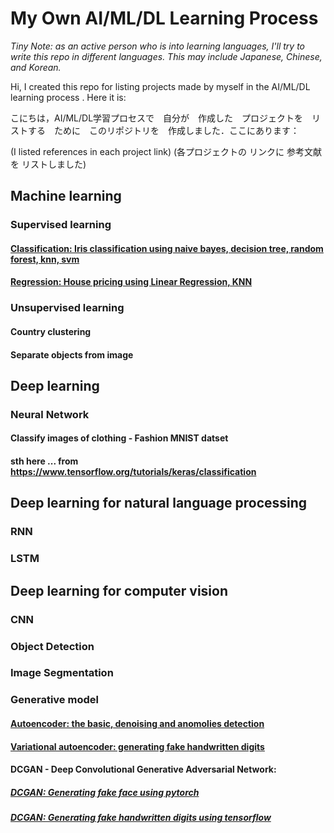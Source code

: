 # My Own AI/ML/DL Learning Process

*Tiny Note: as an active person who is into learning languages, I'll try to write this repo in different languages. This may include Japanese, Chinese, and Korean.*

Hi, I created this repo for listing projects made by myself in the AI/ML/DL learning process . Here it is:

こにちは，AI/ML/DL学習プロセスで　自分が　作成した　プロジェクトを　リストする　ために　このリポジトリを　作成しました．ここにあります：

(I listed references in each project link) (各プロジェクトの リンクに 参考文献を リストしました)

## Machine learning

### Supervised learning

#### [Classification: Iris classification using naive bayes, decision tree, random forest, knn, svm](https://github.com/HenrySomeCode/Iris-classification-using-naive-bayes-decision-tree-random-forest-knn-svm.git)

#### [Regression: House pricing using Linear Regression, KNN](https://github.com/HenrySomeCode/Boston_House_Price_Prediction.git)

### Unsupervised learning

#### Country clustering

#### Separate objects from image


## Deep learning

### Neural Network

#### Classify images of clothing - Fashion MNIST datset

#### sth here ... from https://www.tensorflow.org/tutorials/keras/classification


## Deep learning for natural language processing

### RNN

### LSTM


## Deep learning for computer vision 

### CNN

### Object Detection

### Image Segmentation

### Generative model 

#### [Autoencoder: the basic, denoising and anomolies detection](https://github.com/HenrySomeCode/AE_basic_denoise_anomalies_detection.git)

#### [Variational autoencoder: generating fake handwritten digits](https://github.com/HenrySomeCode/VAE_fake_handwritten_digits.git)

#### DCGAN - Deep Convolutional Generative Adversarial Network: 

##### [DCGAN: Generating fake face using pytorch](https://github.com/HenrySomeCode/DCGAN_fake_face_pytorch.git)

##### [DCGAN: Generating fake handwritten digits using tensorflow](https://github.com/HenrySomeCode/DCGAN_fake_handwritten_digits_tensorflow.git)






